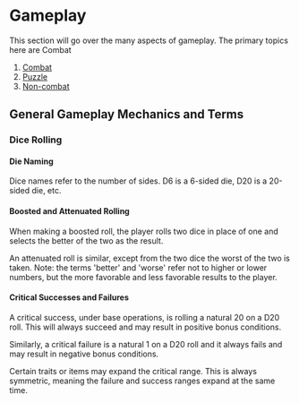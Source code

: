 # Gameplay

This section will go over the many aspects of gameplay. The primary topics here are Combat

1. [Combat](5a_combat.md)
2. [Puzzle](5b_puzzle.md)
3. [Non-combat](5c_noncombat.md)

## General Gameplay Mechanics and Terms

### Dice Rolling

#### Die Naming
Dice names refer to the number of sides. D6 is a 6-sided die, D20 is a 20-sided die, etc.

#### Boosted and Attenuated Rolling
When making a boosted roll, the player rolls two dice in place of one and selects the better of the two as the result.

An attenuated roll is similar, except from the two dice the worst of the two is taken.
Note: the terms 'better' and 'worse' refer not to higher or lower numbers, but the more favorable and less favorable results to the player.

#### Critical Successes and Failures
A critical success, under base operations, is rolling a natural 20 on a D20 roll. This will always succeed and may result in positive bonus conditions.

Similarly, a critical failure is a natural 1 on a D20 roll and it always fails and may result in negative bonus conditions.

Certain traits or items may expand the critical range. This is always symmetric, meaning the failure and success ranges expand at the same time.
